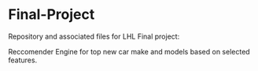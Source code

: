 # Final-Project
Repository and associated files for LHL Final project:

Reccomender Engine for top new car make and models based on selected features.
